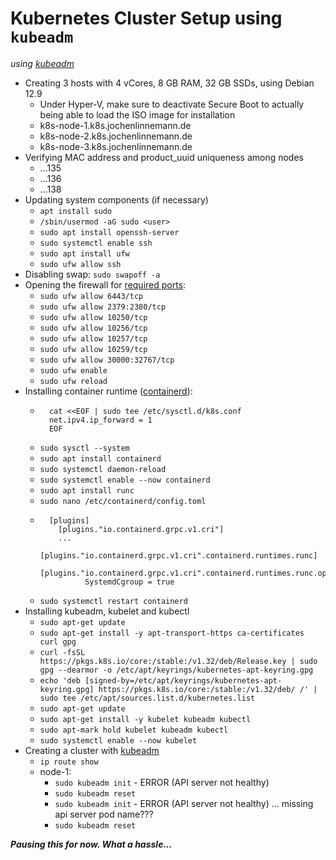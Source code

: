 # Kubernetes Cluster Setup using `kubeadm`

_using [kubeadm](https://kubernetes.io/docs/setup/production-environment/tools/kubeadm/install-kubeadm/)_

- Creating 3 hosts with 4 vCores, 8 GB RAM, 32 GB SSDs, using Debian 12.9
    - Under Hyper-V, make sure to deactivate Secure Boot to actually being able to load the ISO image for installation
    - k8s-node-1.k8s.jochenlinnemann.de
    - k8s-node-2.k8s.jochenlinnemann.de
    - k8s-node-3.k8s.jochenlinnemann.de
- Verifying MAC address and product_uuid uniqueness among nodes
    - ...135
    - ...136
    - ...138
- Updating system components (if necessary)
    - `apt install sudo`
    - `/sbin/usermod -aG sudo <user>`
    - `sudo apt install openssh-server`
    - `sudo systemctl enable ssh`
    - `sudo apt install ufw`
    - `sudo ufw allow ssh`
- Disabling swap: `sudo swapoff -a`
- Opening the firewall for [required ports](https://kubernetes.io/docs/reference/networking/ports-and-protocols/):
    - `sudo ufw allow 6443/tcp`
    - `sudo ufw allow 2379:2380/tcp`
    - `sudo ufw allow 10250/tcp`
    - `sudo ufw allow 10256/tcp`
    - `sudo ufw allow 10257/tcp`
    - `sudo ufw allow 10259/tcp`
    - `sudo ufw allow 30000:32767/tcp`
    - `sudo ufw enable`
    - `sudo ufw reload`
- Installing container runtime ([containerd](https://kubernetes.io/docs/setup/production-environment/container-runtimes/)):
    - ```
        cat <<EOF | sudo tee /etc/sysctl.d/k8s.conf
        net.ipv4.ip_forward = 1
        EOF
      ```
    - `sudo sysctl --system`
    - `sudo apt install containerd`
    - `sudo systemctl daemon-reload`
    - `sudo systemctl enable --now containerd`
    - `sudo apt install runc`
    - `sudo nano /etc/containerd/config.toml`
    - ```
        [plugins]
          [plugins."io.containerd.grpc.v1.cri"]
          ...
            [plugins."io.containerd.grpc.v1.cri".containerd.runtimes.runc]
              [plugins."io.containerd.grpc.v1.cri".containerd.runtimes.runc.options]
                SystemdCgroup = true
      ```
    - `sudo systemctl restart containerd`
- Installing kubeadm, kubelet and kubectl
    - `sudo apt-get update`
    - `sudo apt-get install -y apt-transport-https ca-certificates curl gpg`
    - `curl -fsSL https://pkgs.k8s.io/core:/stable:/v1.32/deb/Release.key | sudo gpg --dearmor -o /etc/apt/keyrings/kubernetes-apt-keyring.gpg`
    - `echo 'deb [signed-by=/etc/apt/keyrings/kubernetes-apt-keyring.gpg] https://pkgs.k8s.io/core:/stable:/v1.32/deb/ /' | sudo tee /etc/apt/sources.list.d/kubernetes.list`
    - `sudo apt-get update`
    - `sudo apt-get install -y kubelet kubeadm kubectl`
    - `sudo apt-mark hold kubelet kubeadm kubectl`
    - `sudo systemctl enable --now kubelet`
- Creating a cluster with [kubeadm](https://kubernetes.io/docs/setup/production-environment/tools/kubeadm/create-cluster-kubeadm/)
    - `ip route show`
    - node-1:
        - `sudo kubeadm init` - ERROR (API server not healthy)
        - `sudo kubeadm reset`
        - `sudo kubeadm init` - ERROR (API server not healthy)
          ... missing api server pod name???
        - `sudo kubeadm reset`

___Pausing this for now. What a hassle...___
